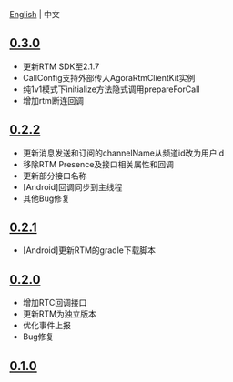 
[English](CHANGELOG.md) | 中文

## [0.3.0](https://github.com/AgoraIO-Community/CallAPI/releases/tag/0.3.0)

- 更新RTM SDK至2.1.7
- CallConfig支持外部传入AgoraRtmClientKit实例
- 纯1v1模式下initialize方法隐式调用prepareForCall
- 增加rtm断连回调

## [0.2.2](https://github.com/AgoraIO-Community/CallAPI/releases/tag/0.2.2)

- 更新消息发送和订阅的channelName从频道id改为用户id
- 移除RTM Presence及接口相关属性和回调
- 更新部分接口名称
- [Android]回调同步到主线程
- 其他Bug修复

## [0.2.1](https://github.com/AgoraIO-Community/CallAPI/releases/tag/0.2.1)

- [Android]更新RTM的gradle下载脚本

## [0.2.0](https://github.com/AgoraIO-Community/CallAPI/releases/tag/0.2.0)

- 增加RTC回调接口
- 更新RTM为独立版本
- 优化事件上报
- Bug修复

## [0.1.0](https://github.com/AgoraIO-Community/CallAPI/releases/tag/0.1.0)


